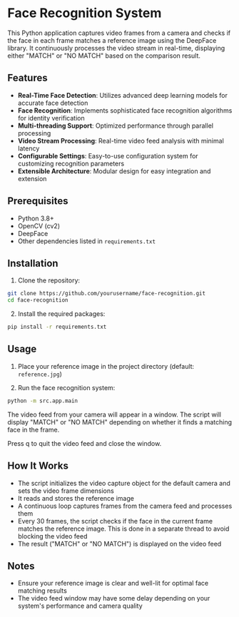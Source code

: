 # Face Recognition System

This Python application captures video frames from a camera and checks if the face in each frame matches a reference image using the DeepFace library. It continuously processes the video stream in real-time, displaying either "MATCH" or "NO MATCH" based on the comparison result.

## Features

- **Real-Time Face Detection**: Utilizes advanced deep learning models for accurate face detection
- **Face Recognition**: Implements sophisticated face recognition algorithms for identity verification
- **Multi-threading Support**: Optimized performance through parallel processing
- **Video Stream Processing**: Real-time video feed analysis with minimal latency
- **Configurable Settings**: Easy-to-use configuration system for customizing recognition parameters
- **Extensible Architecture**: Modular design for easy integration and extension

## Prerequisites

- Python 3.8+
- OpenCV (cv2)
- DeepFace
- Other dependencies listed in `requirements.txt`

## Installation

1. Clone the repository:
```bash
git clone https://github.com/yourusername/face-recognition.git
cd face-recognition
```

2. Install the required packages:
```bash
pip install -r requirements.txt
```

## Usage

1. Place your reference image in the project directory (default: `reference.jpg`)

2. Run the face recognition system:
```bash
python -m src.app.main
```

The video feed from your camera will appear in a window. The script will display "MATCH" or "NO MATCH" depending on whether it finds a matching face in the frame.

Press q to quit the video feed and close the window.

## How It Works

- The script initializes the video capture object for the default camera and sets the video frame dimensions
- It reads and stores the reference image
- A continuous loop captures frames from the camera feed and processes them
- Every 30 frames, the script checks if the face in the current frame matches the reference image. This is done in a separate thread to avoid blocking the video feed
- The result ("MATCH" or "NO MATCH") is displayed on the video feed

## Notes

- Ensure your reference image is clear and well-lit for optimal face matching results
- The video feed window may have some delay depending on your system's performance and camera quality
